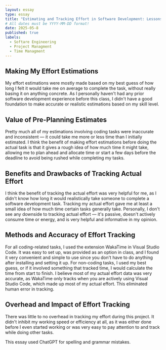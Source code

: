 ```yaml
---
layout: essay
type: essay
title: "Estimating and Tracking Effort in Software Development: Lessons from Experience"
# All dates must be YYYY-MM-DD format!
date: 2025-05-8
published: true
labels:
  - Softare Engineering
  - Project Managment
  - Time Managment
---
```


## Making My Effort Estimations

My effort estimations were mostly made based on my best guess of how long I felt it would take me on average to complete the task, without really basing it on anything concrete. As I personally haven't had any prior software development experience before this class, I didn't have a good foundation to make accurate or realistic estimations based on my skill level.

## Value of Pre-Planning Estimates

Pretty much all of my estimations involving coding tasks were inaccurate and inconsistent — it could take me more or less time than I initially estimated. I think the benefit of making effort estimations before doing the actual task is that it gives a rough idea of how much time it might take, allowing me to plan ahead and allocate time or start a few days before the deadline to avoid being rushed while completing my tasks.

## Benefits and Drawbacks of Tracking Actual Effort

I think the benefit of tracking the actual effort was very helpful for me, as I didn't know how long it would realistically take someone to complete a software development task. Tracking my actual effort gave me at least a small idea of how much time certain tasks generally take. Personally, I don't see any downside to tracking actual effort — it's passive, doesn't actively consume time or energy, and is very helpful and informative in my opinion.

## Methods and Accuracy of Effort Tracking

For all coding-related tasks, I used the extension WakaTime in Visual Studio Code. It was easy to set up, was provided as an option in class, and I found it very convenient and simple to use since you don't have to do anything after installing and setting it up. For non-coding tasks, I used my best guess, or if it involved something that tracked time, I would calculate the time from start to finish. I believe most of my actual effort data was very accurate, as WakaTime only tracks when you are actively using Visual Studio Code, which made up most of my actual effort. This eliminated human error in tracking.

## Overhead and Impact of Effort Tracking

There was little to no overhead in tracking my effort during this project. It didn't inhibit my working speed or efficiency at all, as it was either done before I even started working or was very easy to pay attention to and track while doing other tasks.

This essay used ChatGPT for spelling and grammar mistakes.

